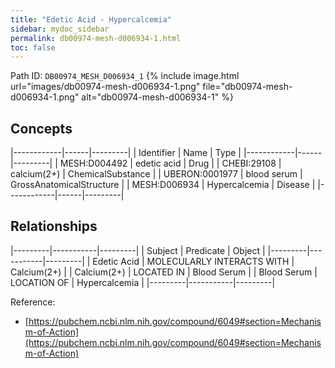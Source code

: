 ```yaml
---
title: "Edetic Acid - Hypercalcemia"
sidebar: mydoc_sidebar
permalink: db00974-mesh-d006934-1.html
toc: false 
---
```



Path ID: `DB00974_MESH_D006934_1`
{% include image.html url="images/db00974-mesh-d006934-1.png" file="db00974-mesh-d006934-1.png" alt="db00974-mesh-d006934-1" %}

## Concepts

|------------|------|---------|
| Identifier | Name | Type    |
|------------|------|---------|
| MESH:D004492 | edetic acid | Drug |
| CHEBI:29108 | calcium(2+) | ChemicalSubstance |
| UBERON:0001977 | blood serum | GrossAnatomicalStructure |
| MESH:D006934 | Hypercalcemia | Disease |
|------------|------|---------|

## Relationships

|---------|-----------|---------|
| Subject | Predicate | Object  |
|---------|-----------|---------|
| Edetic Acid | MOLECULARLY INTERACTS WITH | Calcium(2+) |
| Calcium(2+) | LOCATED IN | Blood Serum |
| Blood Serum | LOCATION OF | Hypercalcemia |
|---------|-----------|---------|

Reference: 
  - [https://pubchem.ncbi.nlm.nih.gov/compound/6049#section=Mechanism-of-Action](https://pubchem.ncbi.nlm.nih.gov/compound/6049#section=Mechanism-of-Action)
